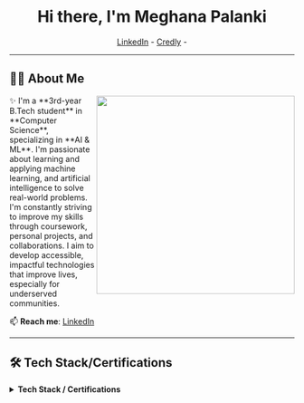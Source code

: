 <h1 align="center">Hi there, I'm Meghana Palanki</h1>

<!-- Adding Header Elements -->
<p align="center">
  <a href="https://www.linkedin.com/in/meghana-palanki-a91a40256/">LinkedIn</a> - 
  <a href="https://www.credly.com/users/meghana-palanki.9357fc01">Credly</a> - 
  
</p>

---

## 👨‍💻 About Me
<img src="https://avatars.githubusercontent.com/u/103667850?v=4" min-width="300px" max-width="300px" width="350px" align="right">
✨ I'm a **3rd-year B.Tech student** in **Computer Science**, specializing in **AI & ML**. I'm passionate about learning and applying machine learning, and artificial intelligence to solve real-world problems. I'm constantly striving to improve my skills through coursework, personal projects, and collaborations. I aim to develop accessible, impactful technologies that improve lives, especially for underserved communities.

📫 **Reach me**: [LinkedIn](https://www.linkedin.com/in/meghana-palanki-a91a40256/) 

---

## 🛠 Tech Stack/Certifications
<details>  
 <summary><b>Tech Stack / Certifications</b></summary><br>
  
**Languages:**
- ![Python](https://img.shields.io/badge/-python-437CAC?logo=python&logoColor=white&style=flat)
- ![Java](https://img.shields.io/badge/-Java-F14B21?logo=java&logoColor=white&style=flat)
- ![SQL](https://img.shields.io/badge/-SQL-0078d4?logo=Microsoft%20SQL%20Server&logoColor=white&style=flat)

**Frameworks/Libraries:**
- ![TensorFlow](https://img.shields.io/badge/-TensorFlow-FF6F00?logo=tensorflow&logoColor=white&style=flat)
- ![Scikit-learn](https://img.shields.io/badge/-Scikit-learn-F2A100?logo=scikit-learn&logoColor=white&style=flat)
- ![Pandas](https://img.shields.io/badge/-Pandas-150455?logo=pandas&logoColor=white&style=flat)
- ![Numpy](https://img.shields.io/badge/-Numpy-0E7ACE?logo=numpy&logoColor=white&style=flat)

**Tools/Platforms:**
- ![Git](https://img.shields.io/badge/-Git-orange?logo=Git&logoColor=white&style=flat)

**Operating Systems:**
- ![Windows](https://img.shields.io/badge/-Windows-0F7BCF?logo=Windows&logoColor=white&style=flat)

---

## 🏆 Certifications and Achievements
- **Microsoft Certified: Azure AI Fundamentals**
- **Hackathon Finalist** – National-level competition (Top 5)
- **Scholar of the Ananya Goldman Sachs Catalyst 24 – IWE League Scholars Program**


---

## 📝 Notable Projects

**3. AI Code Reviewer**
- Developed a web-based application that provides automated code reviews for Python code, offering suggestions to improve code quality and performance.

---

## ⚙️ GitHub Stats
<a href="https://github.com/meghanapalanki">
   <img height="155em" src="https://raw.githubusercontent.com/meghanapalanki/github-stats/master/profile-summary-card-output/github_dark/0-profile-details.svg" alt="Meghana Palanki GitHub stats" />
    <img height="155em" src="https://raw.githubusercontent.com/meghanapalanki/github-stats/master/profile-summary-card-output/github_dark/3-stats.svg" alt="Meghana Palanki GitHub stats" />
</a>

---

## 📈 Recent Projects/ Activity
<details>  
  <summary><b>Recent Projects</b></summary><br>
  ✨ [AI Code Reviewer Web App](https://github.com/meghanapalanki/ai-code-reviewer)<br> 
 
</details>

---


